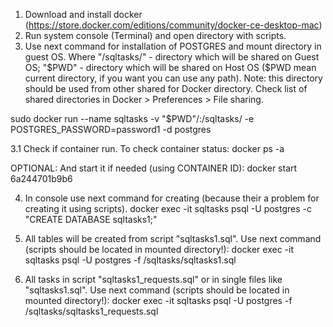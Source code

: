 1. Download and install docker (https://store.docker.com/editions/community/docker-ce-desktop-mac)
2. Run system console (Terminal) and open directory with scripts.
3. Use next command for installation of POSTGRES  and mount directory in guest OS. 
Where "/sqltasks/" - directory which will be shared on Guest OS; "$PWD" - directory which will be shared on Host OS  ($PWD mean current directory, if you want you can use any path). 
Note: this directory should be used from other shared for Docker directory. Check list of shared directories in Docker > Preferences > File sharing.

sudo docker run --name sqltasks -v "$PWD"/:/sqltasks/ -e POSTGRES_PASSWORD=password1 -d postgres

3.1 Check if container run. To check container status:
docker ps -a

OPTIONAL: And start it if needed (using CONTAINER ID):
docker start 6a244701b9b6

4. In console use next command for creating (because their a problem for creating it using scripts).
docker exec -it sqltasks psql -U postgres -c "CREATE DATABASE sqltasks1;"

5. All tables will be created from script "sqltasks1.sql". Use next command (scripts should be located in mounted directory!):
docker exec -it sqltasks psql -U postgres -f /sqltasks/sqltasks1.sql

6. All tasks in script "sqltasks1_requests.sql" or in single files like "sqltasks1.sql". Use next command (scripts should be located in mounted directory!):
docker exec -it sqltasks psql -U postgres -f /sqltasks/sqltasks1_requests.sql